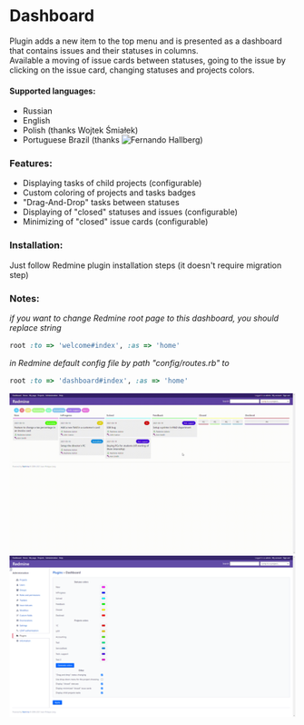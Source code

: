 # Dashboard 

Plugin adds a new item to the top menu and is presented as a dashboard that contains issues and their statuses in columns.  
Available a moving of issue cards between statuses, going to the issue by clicking on the issue card, changing statuses and projects colors.  

#### Supported languages:
- Russian
- English
- Polish (thanks Wojtek Śmiałek)
- Portuguese Brazil (thanks ![Fernando Hallberg](https://github.com/fernandohallberg))

### Features:  
- Displaying tasks of child projects (configurable)
- Custom coloring of projects and tasks badges
- "Drag-And-Drop" tasks between statuses
- Displaying of "closed" statuses and issues (configurable)
- Minimizing of "closed" issue cards (configurable)

### Installation:  
Just follow Redmine plugin installation steps (it doesn't require migration step)

### Notes: 
*if you want to change Redmine root page to this dashboard, you should replace string*
```ruby
root :to => 'welcome#index', :as => 'home'
```
*in Redmine default config file by path "config/routes.rb" to*
```ruby
root :to => 'dashboard#index', :as => 'home'
```

![Alt text](screenshots/gif1.gif)
![Alt text](screenshots/screen2.png)
